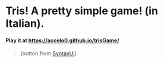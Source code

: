 # Tris! A pretty simple **game**! (in Italian).  

#### Play it at https://accelo0.github.io/trisGame/

> (button from [SyntaxUI](https://syntaxui.com/components))

